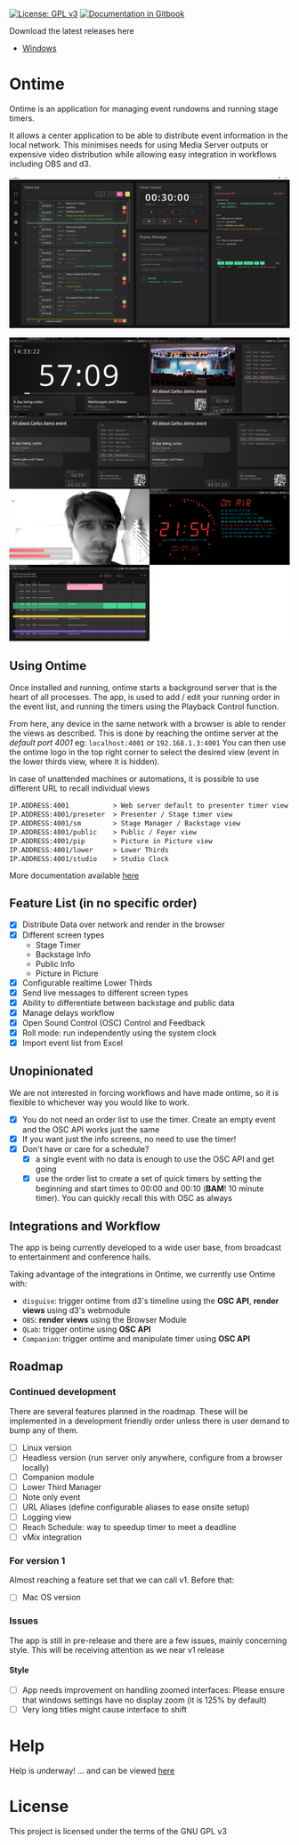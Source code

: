 [![License: GPL v3](https://img.shields.io/badge/License-GPLv3-green.svg)](https://www.gnu.org/licenses/gpl-3.0) [![Documentation in Gitbook](https://badges.aleen42.com/src/gitbook_2.svg)](https://cpvalente.gitbook.io/ontime/)


Download the latest releases here
- [Windows](https://gitreleases.dev/gh/cpvalente/ontime/latest/ontime-win64.exe)

# Ontime
Ontime is an application for managing event rundowns and running stage timers.

It allows a center application to be able to distribute event information in the local network. This minimises needs for using Media Server outputs or expensive video distribution while allowing easy integration in workflows including OBS and d3.

![App Window](https://github.com/cpvalente/ontime/blob/master/.github/01_app.png)

![Views](https://github.com/cpvalente/ontime/blob/master/.github/02_screentypes.png)

## Using Ontime
Once installed and running, ontime starts a background server that is the heart of all processes.
The app, is used to add / edit your running order in the event list, and running the timers using the Playback Control function.

From here, any device in the same network with a browser is able to render the views as described. This is done by reaching the ontime server at the _default port 4001_ eg: `localhost:4001` or `192.168.1.3:4001`
You can then use the ontime logo in the top right corner to select the desired view (event in the lower thirds view, where it is hidden).

In case of unattended machines or automations, it is possible to use different URL to recall individual views

```
IP.ADDRESS:4001           > Web server default to presenter timer view
IP.ADDRESS:4001/preseter  > Presenter / Stage timer view
IP.ADDRESS:4001/sm        > Stage Manager / Backstage view
IP.ADDRESS:4001/public    > Public / Foyer view
IP.ADDRESS:4001/pip       > Picture in Picture view
IP.ADDRESS:4001/lower     > Lower Thirds
IP.ADDRESS:4001/studio    > Studio Clock
```

More documentation available [here](https://cpvalente.gitbook.io/ontime/)
## Feature List (in no specific order)
- [x] Distribute Data over network and render in the browser
- [x] Different screen types
  - Stage Timer
  - Backstage Info
  - Public Info
  - Picture in Picture
- [x] Configurable realtime Lower Thirds
- [x] Send live messages to different screen types
- [x] Ability to differentiate between backstage and public data
- [x] Manage delays workflow
- [x] Open Sound Control (OSC) Control and Feedback
- [x] Roll mode: run independently using the system clock
- [x] Import event list from Excel

## Unopinionated
We are not interested in forcing workflows and have made ontime, so it is flexible to whichever way you would like to work.


- [x] You do not need an order list to use the timer. Create an empty event and the OSC API works just the same
- [x] If you want just the info screens, no need to use the timer!
- [x] Don't have or care for a schedule?
  - [x] a single event with no data is enough to use the OSC API and get going
  - [x] use the order list to create a set of quick timers by setting the beginning and start times to 00:00 and 00:10 (**BAM**! 10 minute timer). You can quickly recall this with OSC as always

## Integrations and Workflow
The app is being currently developed to a wide user base, from broadcast to entertainment and conference halls.

Taking advantage of the integrations in Ontime, we currently use Ontime with: 
- `disguise`: trigger ontime from d3's timeline using the **OSC API**, **render views** using d3's webmodule
- `OBS`: **render views** using the Browser Module
- `QLab`: trigger ontime using **OSC API**
- `Companion`: trigger ontime and manipulate timer using **OSC API**


## Roadmap
### Continued development
There are several features planned in the roadmap. 
These will be implemented in a development friendly order unless there is user demand to bump any of them.
- [ ] Linux version
- [ ] Headless version (run server only anywhere, configure from a browser locally)
- [ ] Companion module
- [ ] Lower Third Manager
- [ ] Note only event
- [ ] URL Aliases (define configurable aliases to ease onsite setup)
- [ ] Logging view
- [ ] Reach Schedule: way to speedup timer to meet a deadline
- [ ] vMix integration

### For version 1
Almost reaching a feature set that we can call v1. Before that:
- [ ] Mac OS version

### Issues
The app is still in pre-release and there are a few issues, mainly concerning style.
This will be receiving attention as we near v1 release

#### Style
- [ ] App needs improvement on handling zoomed interfaces: Please ensure that windows settings have no display zoom (it is 125% by default)
- [ ] Very long titles might cause interface to shift

# Help
Help is underway! ... and can be viewed [here](https://cpvalente.gitbook.io/ontime/)

# License
This project is licensed under the terms of the GNU GPL v3

